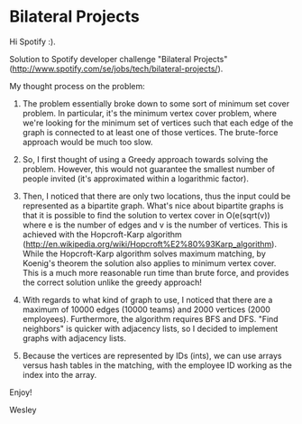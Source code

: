 # Bilateral Projects

Hi Spotify :).

Solution to Spotify developer challenge "Bilateral Projects" (http://www.spotify.com/se/jobs/tech/bilateral-projects/).

My thought process on the problem:
1) The problem essentially broke down to some sort of minimum set cover problem.
In particular, it's the minimum vertex cover problem,
where we're looking for the minimum set of vertices such that each edge of the graph is connected to at least one of those vertices.
The brute-force approach would be much too slow.

2) So, I first thought of using a Greedy approach towards solving the problem.
However, this would not guarantee the smallest number of people invited (it's approximated within a logarithmic factor).

3) Then, I noticed that there are only two locations, thus the input could be represented as a bipartite graph.
What's nice about bipartite graphs is that it is possible to find the solution to vertex cover
in O(e(sqrt(v)) where e is the number of edges and v is the number of vertices.
This is achieved with the Hopcroft-Karp algorithm (http://en.wikipedia.org/wiki/Hopcroft%E2%80%93Karp_algorithm).
While the Hopcroft-Karp algorithm solves maximum matching, by Koenig's theorem the solution also applies to minimum vertex cover.
This is a much more reasonable run time than brute force, and provides the correct solution unlike the greedy approach!

4) With regards to what kind of graph to use, I noticed that there are a
maximum of 10000 edges (10000 teams) and 2000 vertices (2000 employees).
Furthermore, the algorithm requires BFS and DFS.
"Find neighbors" is quicker with adjacency lists, so I decided to implement graphs with adjacency lists.

5) Because the vertices are represented by IDs (ints), we can use arrays versus hash tables in the matching,
with the employee ID working as the index into the array.

Enjoy!

Wesley